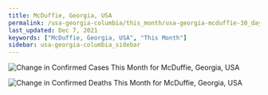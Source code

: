 ```yaml
---
title: McDuffie, Georgia, USA
permalink: /usa-georgia-columbia/this_month/usa-georgia-mcduffie-30_days.html
last_updated: Dec 7, 2021
keywords: ["McDuffie, Georgia, USA", "This Month"]
sidebar: usa-georgia-columbia_sidebar
---
```


![Change in Confirmed Cases This Month for McDuffie, Georgia, USA](/covid_tracker/images/graphs/usa-georgia-mcduffie-delta_confirmed-30_days_graph.png)

![Change in Confirmed Deaths This Month for McDuffie, Georgia, USA](/covid_tracker/images/graphs/usa-georgia-mcduffie-delta_deaths-30_days_graph.png)
